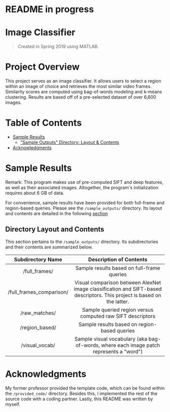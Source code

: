 # README in progress

# Image Classifier
> Created in Spring 2019 using MATLAB.


# Project Overview
This project serves as an image classifier. It allows users to select a region within an image of choice and retrieves the most similar video frames. Similarity scores are computed using bag-of-words modeling and k-means clustering. Results are based off of a pre-selected dataset of over 6,600 images. 


# Table of Contents
* [Sample Results](https://github.com/jschhie/image-detector-prog/#sample-results)
  * ["Sample Outputs" Directory: Layout & Contents](https://github.com/jschhie/image-detector-prog/#directory-layout-and-contents)
* [Acknowledgments](https://github.com/jschhie/image-detector-prog/#acknowledgments)


# Sample Results
Remark: This program makes use of pre-computed SIFT and deep features, as well as their associated images. Altogether, the program's initialization requires about 6 GB of data.

For convenience, sample results have been provided for both full-frame and region-based queries. Please see the ```/sample_outputs/``` directory. Its layout and contents are detailed in the following [section](https://github.com/jschhie/image-detector-prog/#directory-layout-and-contents)

## Directory Layout and Contents
This section pertains to the ```/sample_outputs/``` directory. Its subdirectories and their contents are summarized below.

| Subdirectory Name | Description of Contents |
| :---: | :---: |
| /full_frames/ | Sample results based on full-frame queries |
| /full_frames_comparison/ | Visual comparison between AlexNet image classification and SIFT-based descriptors. This project is based on the latter. |
| /raw_matches/ | Sample queried region versus computed raw SIFT descriptors |  
| /region_based/ | Sample results based on region-based queries |
| /visual_vocab/ | Sample visual vocabulary (aka bag-of-words, where each image patch represents a "word") |


# Acknowledgments
My former professor provided the template code, which can be found within the ```/provided_code/``` directory. Besides this, I implemented the rest of the source code with a coding partner. Lastly, this README was written by myself.
